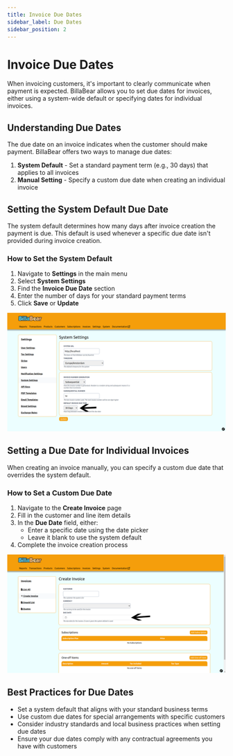 ```yaml
---
title: Invoice Due Dates
sidebar_label: Due Dates
sidebar_position: 2
---
```


# Invoice Due Dates

When invoicing customers, it's important to clearly communicate when payment is expected. BillaBear allows you to set due dates for invoices, either using a system-wide default or specifying dates for individual invoices.

## Understanding Due Dates

The due date on an invoice indicates when the customer should make payment. BillaBear offers two ways to manage due dates:

1. **System Default** - Set a standard payment term (e.g., 30 days) that applies to all invoices
2. **Manual Setting** - Specify a custom due date when creating an individual invoice

## Setting the System Default Due Date

The system default determines how many days after invoice creation the payment is due. This default is used whenever a specific due date isn't provided during invoice creation.

### How to Set the System Default

1. Navigate to **Settings** in the main menu
2. Select **System Settings**
3. Find the **Invoice Due Date** section
4. Enter the number of days for your standard payment terms
5. Click **Save** or **Update**

![Setting the default due date](./due_date_screenshots/set_default.png)

## Setting a Due Date for Individual Invoices

When creating an invoice manually, you can specify a custom due date that overrides the system default.

### How to Set a Custom Due Date

1. Navigate to the **Create Invoice** page
2. Fill in the customer and line item details
3. In the **Due Date** field, either:
   - Enter a specific date using the date picker
   - Leave it blank to use the system default
4. Complete the invoice creation process

![Setting due date during invoice creation](./due_date_screenshots/set_during_create.png)

## Best Practices for Due Dates

* Set a system default that aligns with your standard business terms
* Use custom due dates for special arrangements with specific customers
* Consider industry standards and local business practices when setting due dates
* Ensure your due dates comply with any contractual agreements you have with customers

